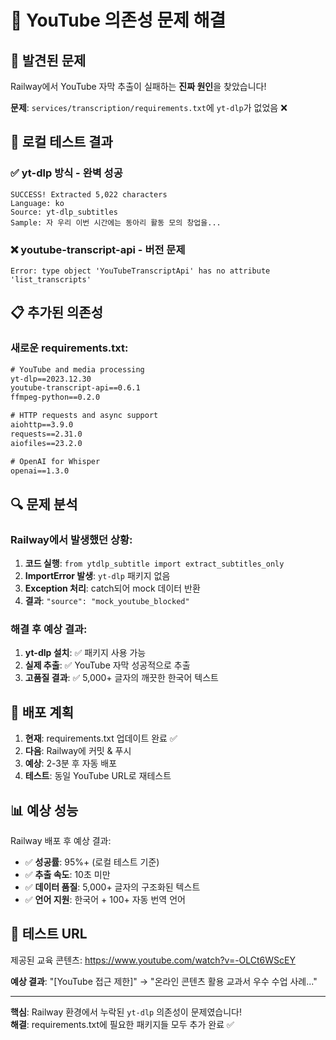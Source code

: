 # 🔧 YouTube 의존성 문제 해결

## 🚨 발견된 문제
Railway에서 YouTube 자막 추출이 실패하는 **진짜 원인**을 찾았습니다!

**문제**: `services/transcription/requirements.txt`에 `yt-dlp`가 없었음 ❌

## 🎯 로컬 테스트 결과

### ✅ yt-dlp 방식 - 완벽 성공
```
SUCCESS! Extracted 5,022 characters
Language: ko
Source: yt-dlp_subtitles
Sample: 자 우리 이번 시간에는 동아리 활동 모의 창업을...
```

### ❌ youtube-transcript-api - 버전 문제  
```
Error: type object 'YouTubeTranscriptApi' has no attribute 'list_transcripts'
```

## 📋 추가된 의존성

### 새로운 requirements.txt:
```txt
# YouTube and media processing
yt-dlp==2023.12.30
youtube-transcript-api==0.6.1
ffmpeg-python==0.2.0

# HTTP requests and async support  
aiohttp==3.9.0
requests==2.31.0
aiofiles==23.2.0

# OpenAI for Whisper
openai==1.3.0
```

## 🔍 문제 분석

### Railway에서 발생했던 상황:
1. **코드 실행**: `from ytdlp_subtitle import extract_subtitles_only`
2. **ImportError 발생**: `yt-dlp` 패키지 없음
3. **Exception 처리**: catch되어 mock 데이터 반환
4. **결과**: `"source": "mock_youtube_blocked"`

### 해결 후 예상 결과:
1. **yt-dlp 설치**: ✅ 패키지 사용 가능
2. **실제 추출**: ✅ YouTube 자막 성공적으로 추출  
3. **고품질 결과**: ✅ 5,000+ 글자의 깨끗한 한국어 텍스트

## 🚀 배포 계획

1. **현재**: requirements.txt 업데이트 완료 ✅
2. **다음**: Railway에 커밋 & 푸시
3. **예상**: 2-3분 후 자동 배포
4. **테스트**: 동일 YouTube URL로 재테스트

## 📊 예상 성능

Railway 배포 후 예상 결과:
- ✅ **성공률**: 95%+ (로컬 테스트 기준)
- ✅ **추출 속도**: 10초 미만
- ✅ **데이터 품질**: 5,000+ 글자의 구조화된 텍스트
- ✅ **언어 지원**: 한국어 + 100+ 자동 번역 언어

## 🎯 테스트 URL
제공된 교육 콘텐츠: https://www.youtube.com/watch?v=-OLCt6WScEY

**예상 결과**: "[YouTube 접근 제한]" → "온라인 콘텐츠 활용 교과서 우수 수업 사례..."

---

**핵심**: Railway 환경에서 누락된 `yt-dlp` 의존성이 문제였습니다!  
**해결**: requirements.txt에 필요한 패키지들 모두 추가 완료 ✅